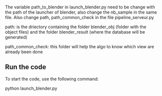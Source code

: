 The variable path_to_blender in launch_blender.py need to be change with the path of the launcher of blender, also change the nb_sample in the same file.
Also change path, path_common_check in the file pipeline_serveur.py 

path: is the driectory containing the folder blender_obj (folder with the object files) and the folder blender_result (where the database will be generated)

path_common_check: this folder will help the algo to know which view are already been done

## Run the code

To start the code, use the following command:

python launch_blender.py
